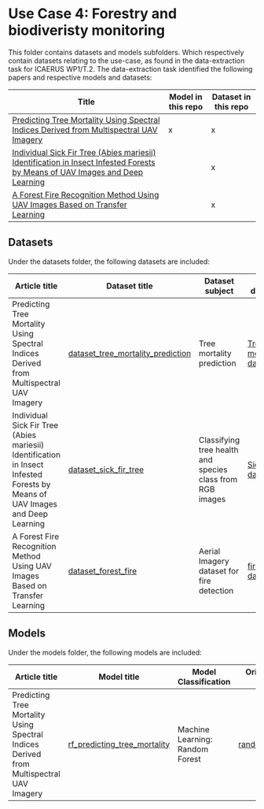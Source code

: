 # Use Case 4: Forestry and biodiveristy monitoring

This folder contains datasets and models subfolders. Which respectively contain datasets relating to the use-case, as found in the data-extraction task for ICAERUS WP1/T.2.
The data-extraction task identified the following papers and respective models and datasets:

| Title | Model in this repo | Dataset in this repo |
| ----- | ----- | -----| 
| [Predicting Tree Mortality Using Spectral Indices Derived from Multispectral UAV Imagery](https://www.mdpi.com/2072-4292/14/9/2195) | x | x |
| [Individual Sick Fir Tree (Abies mariesii) Identification in Insect Infested Forests by Means of UAV Images and Deep Learning](https://www.mdpi.com/2072-4292/13/2/260) |  | x |
| [A Forest Fire Recognition Method Using UAV Images Based on Transfer Learning](https://www.mdpi.com/1999-4907/13/7/975) |  | x |


## Datasets

Under the datasets folder, the following datasets are included:

| Article title | Dataset title | Dataset subject | Original dataset link | 
| ----- | ----- | ----- | ----- |
| Predicting Tree Mortality Using Spectral Indices Derived from Multispectral UAV Imagery  |  [dataset_tree_mortality_prediction](https://github.com/ICAERUS-EU/ddal/blob/main/UC4/datasets/dataset_tree_mortality_prediction.md) | Tree mortality prediction | [Tree mortality dataset link](https://doi.org/10.6084/m9.figshare.17283116.v1)
| Individual Sick Fir Tree (Abies mariesii) Identification in Insect Infested Forests by Means of UAV Images and Deep Learning  |  [dataset_sick_fir_tree](https://github.com/ICAERUS-EU/ddal/blob/main/UC4/datasets/dataset_sick_fir_tree.md) | Classifying tree health and species class from RGB images | [Sick Fir Tree dataset](https://zenodo.org/record/4054338#.Y9pws9LMJhE)
| A Forest Fire Recognition Method Using UAV Images Based on Transfer Learning  |  [dataset_forest_fire](https://github.com/ICAERUS-EU/ddal/blob/main/UC4/datasets/fire_detection_dataset_link.md) | Aerial Imagery dataset for fire detection | [fire_detection dataset](https://ieee-dataport.org/open-access/flame-dataset-aerial-imagery-pile-burn-detection-using-drones-uavs)

## Models

Under the models folder, the following models are included:

| Article title | Model title | Model Classification | Original model link |
| ----- | ----- | ----- | ----- |
| Predicting Tree Mortality Using Spectral Indices Derived from Multispectral UAV Imagery | [rf_predicting_tree_mortality](https://github.com/ICAERUS-EU/ddal/blob/main/UC4/models/rf_predicting_tree_mortality.md) | Machine Learning: Random Forest | [random_forest_link](https://github.com/KaiOBerg/Predicting-tree-mortality-using-spectral-indices-derived-from-multispectral-UAV-imagery/blob/main/final%20model.R)
